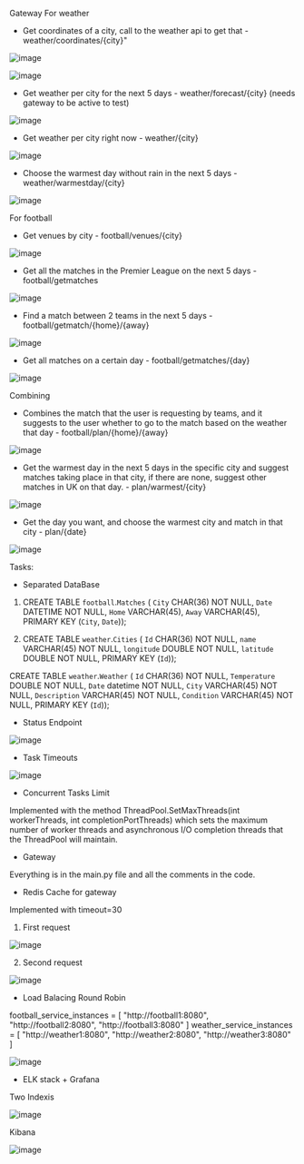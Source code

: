 Gateway
For weather 
- Get coordinates of a city, call to the weather api to get that - weather/coordinates/{city}"

![image](https://github.com/Catalin-Tin/Gateway/assets/91093455/d700a14a-797f-4b61-b8d1-a7ad655609f0)

![image](https://github.com/Catalin-Tin/Gateway/assets/91093455/f0113138-f105-4157-b54a-e4d451a5b742)

- Get weather per city for the next 5 days - weather/forecast/{city}  (needs gateway to be active to test)

![image](https://github.com/Catalin-Tin/Gateway/assets/91093455/b9ec56f7-62d5-471c-9623-0fd31f78555a)

- Get weather per city right now - weather/{city}

![image](https://github.com/Catalin-Tin/Gateway/assets/91093455/a1991406-315b-4a9e-81a7-92b3f6ebd448)

- Choose the warmest day without rain in the next 5 days - weather/warmestday/{city}

![image](https://github.com/Catalin-Tin/Gateway/assets/91093455/d4e96d09-0e51-4c8f-8e08-b60a2a90f406)

For football
- Get venues by city - football/venues/{city}

![image](https://github.com/Catalin-Tin/Gateway/assets/91093455/6b7e2cf8-85dc-4207-8dbf-3e27425ef2b4)
  
- Get all the matches in the Premier League on the next 5 days - football/getmatches

![image](https://github.com/Catalin-Tin/Gateway/assets/91093455/4359527a-9e89-464c-9e87-6a5721e08ddf)

- Find a match between 2 teams in the next 5 days - football/getmatch/{home}/{away}

![image](https://github.com/Catalin-Tin/Gateway/assets/91093455/2eb6920b-b36a-4ca6-8f09-d5fa94bc4c28)

- Get all matches on a certain day - football/getmatches/{day}

![image](https://github.com/Catalin-Tin/Gateway/assets/91093455/fbc2eee6-907b-401e-8e22-9ebf0e3f3519)

Combining 
- Combines the match that the user is requesting by teams, and it suggests to the user whether to go to the match based on the weather that day - football/plan/{home}/{away}

![image](https://github.com/Catalin-Tin/Gateway/assets/91093455/e8b0ca83-74c4-4001-adb4-471511f2fcac)

- Get the warmest day in the next 5 days in the specific city and suggest matches taking place in that city, if there are none, suggest other matches in UK on that day. - plan/warmest/{city}

![image](https://github.com/Catalin-Tin/Gateway/assets/91093455/5465447a-2279-4063-9ef8-dc7159553f31)

- Get the day you want, and choose the warmest city and match in that city - plan/{date}

![image](https://github.com/Catalin-Tin/Gateway/assets/91093455/47ba22d5-c774-4da9-9c4f-e3ddfc278127)

Tasks:

- Separated DataBase

1. CREATE TABLE `football`.`Matches` (
  `City` CHAR(36) NOT NULL,
  `Date` DATETIME NOT NULL,
  `Home` VARCHAR(45),
  `Away` VARCHAR(45),
  PRIMARY KEY (`City`, `Date`));

2. CREATE TABLE `weather`.`Cities` (
  `Id` CHAR(36) NOT NULL,
  `name` VARCHAR(45) NOT NULL,
  `longitude` DOUBLE NOT NULL,
  `latitude` DOUBLE NOT NULL,
  PRIMARY KEY (`Id`));

CREATE TABLE `weather`.`Weather` (
  `Id` CHAR(36) NOT NULL,
  `Temperature` DOUBLE NOT NULL,
  `Date` datetime NOT NULL,
  `City` VARCHAR(45) NOT NULL,
  `Description` VARCHAR(45) NOT NULL,
  `Condition` VARCHAR(45) NOT NULL,
  PRIMARY KEY (`Id`));


  - Status Endpoint
    
![image](https://github.com/Catalin-Tin/Gateway/assets/91093455/3c722d69-eb4b-4139-bd31-c91fc6fc8876)

- Task Timeouts

![image](https://github.com/Catalin-Tin/Gateway/assets/91093455/5441dadd-72b8-4fe1-b96c-773313cd7ee5)

- Concurrent Tasks Limit

Implemented with the method ThreadPool.SetMaxThreads(int workerThreads, int completionPortThreads) which sets the maximum number of worker threads and asynchronous I/O completion threads that the ThreadPool will maintain.

- Gateway

Everything is in the main.py file and all the comments in the code.

- Redis Cache for gateway

Implemented with timeout=30

1. First request

![image](https://github.com/Catalin-Tin/Gateway/assets/91093455/eb506754-ece2-468a-9196-5a163b588049)

2. Second request

![image](https://github.com/Catalin-Tin/Gateway/assets/91093455/b36da0bc-d2ab-4e84-a079-22fa29478f5b)

- Load Balacing Round Robin

football_service_instances = [
    "http://football1:8080",
    "http://football2:8080",
    "http://football3:8080"
]
weather_service_instances = [
    "http://weather1:8080",
    "http://weather2:8080",
    "http://weather3:8080"
]

![image](https://github.com/Catalin-Tin/Gateway/assets/91093455/8a0ec8fd-dbe8-4af4-90ee-115c43fbd235)

- ELK stack + Grafana

Two Indexis

![image](https://github.com/Catalin-Tin/Gateway/assets/91093455/36de61bd-e0e8-4cb5-96eb-0344c621908a)

Kibana

![image](https://github.com/Catalin-Tin/Gateway/assets/91093455/ea10a9d9-bb46-4345-bb10-a26cc042839b)


